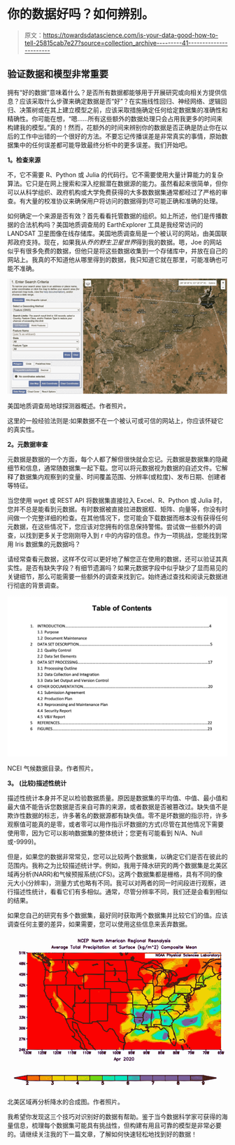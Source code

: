 # 你的数据好吗？如何辨别。

> 原文：<https://towardsdatascience.com/is-your-data-good-how-to-tell-25815cab7e27?source=collection_archive---------41----------------------->

## 验证数据和模型非常重要

拥有“好的数据”意味着什么？是否所有数据都能够用于开展研究或向相关方提供信息？应该采取什么步骤来确定数据是否“好”？在实施线性回归、神经网络、逻辑回归、决策树或在其上建立模型之前，应该采取措施确定任何给定数据集的准确性和精确性。你可能在想，“嗯……所有这些额外的数据处理只会占用我更多的时间来构建我的模型。”真的！然而，花额外的时间来辨别你的数据是否正确是防止你在以后的工作中出错的一个很好的方法。不要忘记传播误差是非常真实的事情，原始数据集中的任何误差都可能导致最终分析中的更多误差。我们开始吧。

**1。检查来源**

不，它不需要 R、Python 或 Julia 的代码行。它不需要使用大量计算能力的复杂算法。它只是在网上搜索和深入挖掘潜在数据源的能力。虽然看起来很简单，但你可以从科学组织、政府机构或大学免费获得的大多数数据集通常都经过了严格的审查。有大量的校准协议来确保用户将访问的数据得到尽可能正确和准确的处理。

如何确定一个来源是否有效？首先看看托管数据的组织。如上所述，他们是传播数据的合法机构吗？美国地质调查局的 EarthExplorer 工具是我经常访问的 LANDSAT 卫星图像在线存储库。美国地质调查局是一个被认可的网站，由美国联邦政府支持。现在，如果我从*乔的野生卫星世界*得到我的数据。嗯，Joe 的网站似乎有很多免费的数据，但他只是将这些数据收集到一个存储库中，并放在自己的网站上。我真的不知道他从哪里得到的数据，我只知道它就在那里，可能准确也可能不准确。

![](img/ff8a2a9bbc349526e54192eef6d8d44b.png)

美国地质调查局地球探测器概述。作者照片。

这里的一般经验法则是:如果数据不在一个被认可或可信的网站上，你应该怀疑它的真实性。

**2。元数据审查**

元数据是数据的一个方面，每个人都了解但很快就会忘记。元数据是数据集的隐藏细节和信息，通常随数据集一起下载。您可以将元数据视为数据的自述文件。它解释了数据集内观察到的变量、时间覆盖范围、分辨率(或粒度)、发布日期、创建者等特征。

当您使用 wget 或 REST API 将数据集直接拉入 Excel、R、Python 或 Julia 时，您并不总是能看到元数据。有时数据被直接拉进数据框、矩阵、向量等，你没有时间做一个完整详细的检查。在其他情况下，您可能会下载数据而根本没有获得任何元数据，在这些情况下，您应该对您拥有的信息保持警惕。尝试做一些额外的调查，以找到更多关于您刚刚导入到 r 中的内容的信息。作为一项挑战，您能找到常用 Iris 数据集的元数据吗？

请经常查看元数据，这样不仅可以更好地了解您正在使用的数据，还可以验证其真实性。是否有缺失字段？有细节遗漏吗？如果元数据字段中似乎缺少了显而易见的关键细节，那么可能需要一些额外的调查来找到它。始终通过查找和阅读元数据进行彻底的背景调查。

![](img/5e9b3c1b46a56f0a47489a17bd771d6c.png)

NCEI 气候数据目录。作者照片。

**3。** **(比较)描述性统计**

描述性统计本身并不足以检验数据质量。原因是数据集的平均值、中值、最小值和最大值不能告诉您数据是否来自可靠的来源，或者数据是否被篡改过。缺失值不是欺诈性数据的标志，许多著名的数据源都有缺失值。零不是坏数据的指示符，许多观察值可能真的是零，或者零可以用作指示坏数据的方式(尽管在其他情况下需要使用零，因为它可以影响数据集的整体统计；您更有可能看到 N/A、Null 或-9999)。

但是，如果您的数据非常常见，您可以比较两个数据集，以确定它们是否在彼此的范围内。我称之为比较描述统计学。例如，我用于降水研究的两个数据集是北美区域再分析(NARR)和气候预报系统(CFS)。这两个数据集都是栅格，具有不同的像元大小(分辨率)，测量方式也略有不同。我可以对两者的同一时间段进行观察，进行描述性统计，看看它们有多相似。通常，尽管分辨率不同，我们还是会看到相似的结果。

如果您自己的研究有多个数据集，最好同时获取两个数据集并比较它们的值。应该调查任何主要的差异，如果需要，您可以使用这些信息来丢弃数据。

![](img/8fca7ec105d74a7fe5a03c4ddd727fa3.png)

北美区域再分析降水的合成图。作者照片。

我希望你发现这三个技巧对识别好的数据有帮助。鉴于当今数据科学家可获得的海量信息，梳理每个数据集可能具有挑战性，但构建有用且可靠的模型是非常必要的。请继续关注我的下一篇文章，了解如何快速轻松地找到好的数据！